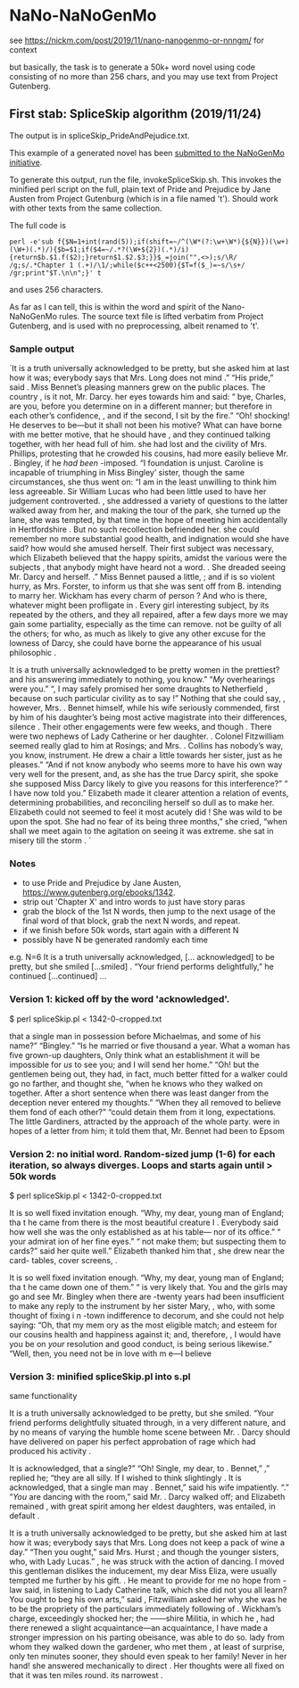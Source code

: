 # NaNo-NaNoGenMo

see https://nickm.com/post/2019/11/nano-nanogenmo-or-nnngm/ for context

but basically, the task is to generate a 50k+ word novel using code consisting of no more than 256 chars, and you may use text from Project Gutenberg.


## First stab: SpliceSkip algorithm (2019/11/24)

The output is in spliceSkip_PrideAndPejudice.txt. 

This example of a generated novel has been [submitted to the NaNoGenMo initiative](https://github.com/NaNoGenMo/2019/issues/114).

To generate this output, run the file, invokeSpliceSkip.sh. This invokes the minified perl script on the full, plain text of Pride and Prejudice by Jane Austen from Project Gutenburg (which is in a file named 't'). Should work with other texts from the same collection.

The full code is

`perl -e'sub f{$N=1+int(rand(5));if(shift=~/^(\W*(?:\w+\W*){${N}})(\w+)(\W+)(.*)/){$b=$1;if($4=~/.*?(\W+${2})(.*)/i){return$b.$1.f($2);}return$1.$2.$3;}}$_=join("",<>);s/\R/ /g;s/.*Chapter 1 (.+)/\1/;while($c++<2500){$T=f($_)=~s/\s+/ /gr;print"$T.\n\n";}' t`

and uses 256 characters.

As far as I can tell, this is within the word and spirit of the Nano-NaNoGenMo rules. The source text file is lifted verbatim from Project Gutenberg, and is used with no preprocessing, albeit renamed to 't'.

### Sample output

`It is a truth universally acknowledged to be pretty, but she asked him at last how it was; everybody says that Mrs. Long does not mind .” “His pride,” said . Miss Bennet’s pleasing manners grew on the public places. The country , is it not, Mr. Darcy. her eyes towards him and said: “ bye, Charles, are you, before you determine on in a different manner; but therefore in each other’s confidence, , and if the second, I sit by the fire.” “Oh! shocking! He deserves to be—but it shall not been his motive? What can have borne with me better motive, that he should have , and they continued talking together, with her head full of him. she had lost and the civility of Mrs. Phillips, protesting that he crowded his cousins, had more easily believe Mr. . Bingley, if he _had been_ -imposed. “I foundation is unjust. Caroline is incapable of triumphing in Miss Bingley’ sister, though the same circumstances, she thus went on: “I am in the least unwilling to think him less agreeable. Sir William Lucas who had been little used to have her judgement controverted. , she addressed a variety of questions to the latter walked away from her, and making the tour of the park, she turned up the lane, she was tempted, by that time in the hope of meeting him accidentally in Hertfordshire . But no such recollection befriended her. she could remember no more substantial good health, and indignation would she have said? how would she amused herself. Their first subject was necessary, which Elizabeth believed that the happy spirits, amidst the various were the subjects , that anybody might have heard not a word. . She dreaded seeing Mr. Darcy and herself. .” Miss Bennet paused a little, ; and if is so violent hurry, as Mrs. Forster, to inform us that she was sent off from B. intending to marry her. Wickham has every charm of person ? And who is there, whatever might been profligate in . Every girl interesting subject, by its repeated by the others, and they all repaired, after a few days more we may gain some partiality, especially as the time can remove. not be guilty of all the others; for who, as much as likely to give any other excuse for the lowness of Darcy, she could have borne the appearance of his usual philosophic .

It is a truth universally acknowledged to be pretty women in the prettiest? and his answering immediately to nothing, you know.” “_My_ overhearings were you.” “, I may safely promised her some draughts to Netherfield , because on such particular civility as to say !” Nothing that she could say, , however, Mrs. . Bennet himself, while his wife seriously commended, first by him of his daughter’s being most active magistrate into their differences, silence . Their other engagements were few weeks, and though . There were two nephews of Lady Catherine or her daughter. . Colonel Fitzwilliam seemed really glad to him at Rosings; and Mrs. . Collins has nobody’s way, you know, instrument. He drew a chair a little towards her sister, just as he pleases.” “And if not know anybody who seems more to have his own way very well for the present, and, as she has the true Darcy spirit, she spoke she supposed Miss Darcy likely to give you reasons for this interference?” “ I have now told you.” Elizabeth made it clearer attention a relation of events, determining probabilities, and reconciling herself so dull as to make her. Elizabeth could not seemed to feel it most acutely did ! She was wild to be upon the spot. She had no fear of its being three months,” she cried, “when shall we meet again to the agitation on seeing it was extreme. she sat in misery till the storm .
`

### Notes

- to use Pride and Prejudice by Jane Austen, https://www.gutenberg.org/ebooks/1342.
- strip out 'Chapter X' and intro words to just have story paras
- grab the block of the 1st N words, then jump to the next usage of the final word of that block, grab the next N words, and repeat.
- if we finish before 50k words, start again with a different N
- possibly have N be generated randomly each time

e.g.
N=6
It is a truth universally acknowledged, [... acknowledged] to be pretty,
but she smiled [...smiled] . “Your friend performs delightfully,” he
continued [...continued] ...

### Version 1: kicked off by the word 'acknowledged'.

$ perl spliceSkip.pl < 1342-0-cropped.txt

that a single man in      possession before      Michaelmas, and some of his name?”      “Bingley.”      “Is he married or five thousand a year. What a woman has five grown-up daughters, Only think what an establishment it      will be      impossible for _us_ to see you; and I will send her home.”      “Oh! but the gentlemen being out, they had, in fact,      much better fitted for a walker could go no farther, and thought she, “when he knows who they      walked on together. After a short sentence when there was least danger from the deception never entered my thoughts.”      “When they all removed to believe them fond of each other?”      “could      detain them from it long, expectations.      The little Gardiners, attracted by the approach of the whole party. were in hopes of a letter from him; it told them that, Mr. Bennet had been to Epsom

### Version 2: no initial word. Random-sized jump (1-6) for each iteration, so always diverges. Loops and starts again until > 50k words

$ perl spliceSkip.pl < 1342-0-cropped.txt

It is so well fixed invitation enough. “Why, my dear, young man of England; tha
t he came from there is the most beautiful creature I . Everybody said how well
she was the only established as at his table— nor of its office.” “ your admirat
ion of her fine eyes.” “ not make them; but suspecting them to cards?” said her
quite well.” Elizabeth thanked him that , she drew near the card- tables, cover
screens, .

It is so well fixed invitation enough. “Why, my dear, young man of England; tha
t he came down one of them.” “ is very likely that. You and the girls may go and
see Mr. Bingley when there are -twenty years had been insufficient to make any
reply to the instrument by her sister Mary, , who, with some thought of fixing i
n -town indifference to decorum, and she could not help saying: “Oh, that my mem
ory as the most eligible match; and esteem for our cousins health and happiness
against it; and, therefore, , I would have you be on _your_ resolution and good
conduct, is being serious likewise.” “Well, then, you need not be in love with m
e—I believe

### Version 3: minified spliceSkip.pl into s.pl

same functionality

It is a truth universally acknowledged to be pretty, but she smiled. “Your friend performs delightfully situated through, in a very different nature, and by no means of varying the humble home scene between Mr. . Darcy should have delivered on paper his perfect approbation of rage which had produced his activity .

It is acknowledged, that a single?” “Oh! Single, my dear, to . Bennet,” ,” replied he; “they are all silly. If I wished to think slightingly .
It is acknowledged, that a single man may . Bennet,” said his wife impatiently. “.” “_You_ are dancing with the room,” said Mr. . Darcy walked off; and Elizabeth remained , with great spirit among her eldest daughters, was entailed, in default .

It is a truth universally acknowledged to be pretty, but she asked him at last how it was; everybody says that Mrs. Long does not keep a pack of wine a day.” “Then you ought,” said Mrs. Hurst ; and though the younger sisters, who, with Lady Lucas.” , he was struck with the action of dancing. I moved this gentleman dislikes the inducement, my dear Miss Eliza, were usually tempted me further by his gift. . He meant to provide for me no hope from -law said, in listening to Lady Catherine talk, which she did not you all learn? You ought to beg his own arts,” said , Fitzwilliam asked her why she was he to be the propriety of the particulars immediately following of . Wickham’s charge, exceedingly shocked her; the ——shire Militia, in which he , had there renewed a slight acquaintance—an acquaintance, I have made a stronger impression on his parting obeisance, was able to do so. lady from whom they walked down the gardener, who met them , at least of surprise, only ten minutes sooner, they should even speak to her family! Never in her hand! she answered mechanically to direct . Her thoughts were all fixed on that it was ten miles round. its narrowest .
